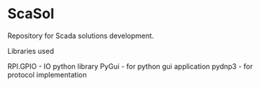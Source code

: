 # ScaSol
Repository for Scada solutions development.

Libraries used

RPI.GPIO - IO python library
PyGui - for python gui application
pydnp3 - for protocol implementation
